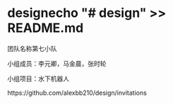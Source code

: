 # designecho "# design" >> README.md
<p>团队名称第七小队</p>
<p>小组成员：李元卿，马金晨，张时轮</p>
<p>小组项目：水下机器人</p>
<p>https://github.com/alexbb210/design/invitations</p>
